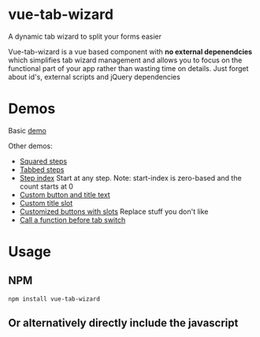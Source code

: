 # vue-tab-wizard
A dynamic tab wizard to split your forms easier

Vue-tab-wizard is a vue based component with **no external depenendcies** which simplifies tab wizard management and allows you to focus on the functional part of your app rather than
wasting time on details. Just forget about id's, external scripts and jQuery dependencies

# Demos
Basic [demo](https://jsfiddle.net/CristiJ/bt5dhqtf/80/)

Other demos:
* [Squared steps](https://jsfiddle.net/CristiJ/bt5dhqtf/62/)
* [Tabbed steps](https://jsfiddle.net/CristiJ/bt5dhqtf/63/)
* [Step index](https://jsfiddle.net/CristiJ/bt5dhqtf/79/) Start at any step. Note: start-index is zero-based and the count starts at 0
* [Custom button and title text](https://jsfiddle.net/CristiJ/bt5dhqtf/69/)
* [Custom title slot](https://jsfiddle.net/CristiJ/bt5dhqtf/74/)
* [Customized buttons with slots](https://jsfiddle.net/CristiJ/bt5dhqtf/76/) Replace stuff you don't like
* [Call a function before tab switch](https://jsfiddle.net/bt5dhqtf/84/)

# Usage

## NPM
`npm install vue-tab-wizard`

## Or alternatively directly include the javascript
Download the css and js files from `dist` folder or reference them directly from github (check jsfiddle links)
```jsx
<link rel="stylesheet" href="vue-tab-wizard.min.css">
<script src="vue-tab-wizard.js"></script>
```
## Component registration
```jsx
//global registration
import 'vue-tab-wizard'
import 'vue-tab-wizard/dist/vue-tab-wizard.min.css'
Vue.use(VueTabWizard)

//local registration
import {TabWizard, TabContent} from 'vue-tab-wizard'
import 'vue-tab-wizard/dist/vue-tab-wizard.min.css'
//component code
components: {
  TabWizard,
  TabContent
}
```
## Template usage

```jsx
<tab-wizard>
  <tab-content title="Personal details">
    My first tab content
  </tab-content>
  <tab-content title="Additional Info">
      My second tab content
   </tab-content>
   <tab-content title="Last step">
     Yuhuuu! This seems pretty damn simple
   </tab-content>
</tab-wizard>
```

# Props
## Tab Wizard props
```js
props: {
  title: {
    type: String,
    default: 'Awesome Wizard'
  },
  subtitle: {
    type: String,
    default: 'Split a complicated flow in multiple steps'
  },
  nextButtonText: {
    type: String,
    default: 'Next'
  },
  backButtonText: {
    type: String,
    default: 'Back'
  },
  finishButtonText: {
    type: String,
    default: 'Finish'
  },
  /***
  * Applies to text, border and circle
  */
  color: {
    type: String,
    default: '#e74c3c' //circle, border and text color
  },
  /**
  * Can take one of the following values: 'circle|square|tab`
  */
  shape: {
    type: String,
    default: 'circle'
  },
  /**
  * name of the transition when transition between steps
  */
  transition: {
    type: String,
    default: '' //name of the transition when transition between steps
  },
  /***
  * Index of the initial tab to display
  */
  startIndex: {
    type: Number,
    default: 0
  }
}
```

## Tab content props
```js
props: {
  title: {
    type: String,
    default: ''
  },
  /***
   * Icon name for the upper circle corresponding to the tab
   * Supports themify icons only for now.
   */
  icon: {
    type: String,
    default: ''
  },
  /***
   * Function to execute before tab switch. Return value must be boolean
   * If the return result is false, tab switch is restricted
   */
  beforeChange: {
    type: Function
  }
}
```

# Slots
* **Default** - Used for tab-contents
* **title** - Upper title section including sub-title
* **prev** - Previous button content (no need to worry about handling the button functionality)
* **next** - Next button content
* **finish** - Finish button content
